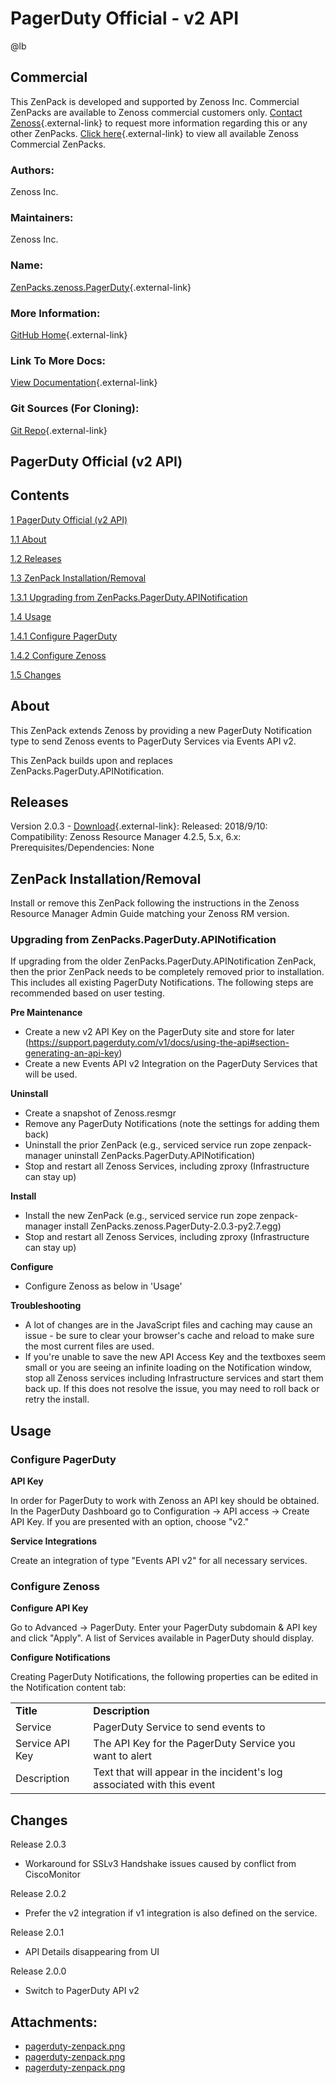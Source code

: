 # PagerDuty Official - v2 API

@lb[](img/zenpack-pagerduty-zenpack.png)

## Commercial

This ZenPack is developed and supported by Zenoss Inc. Commercial
ZenPacks are available to Zenoss commercial customers only. [Contact Zenoss](https://tryit.zenoss.com/zenpack-contact){.external-link} to
request more information regarding this or any other ZenPacks. [Click here](https://zenoss.com/product/zenpacks?f%5B0%5D=im_field_zenpack_category:1046){.external-link} to
view all available Zenoss Commercial ZenPacks.

### Authors:

Zenoss Inc.

### Maintainers:

Zenoss Inc.

### Name:

[ZenPacks.zenoss.PagerDuty](https://github.com/zenoss/ZenPacks.zenoss.PagerDuty/){.external-link}

### More Information:

[GitHub Home](https://github.com/zenoss/ZenPacks.zenoss.PagerDuty/){.external-link}

### Link To More Docs:

[View Documentation](https://github.com/zenoss/ZenPacks.zenoss.PagerDuty/){.external-link}

### Git Sources (For Cloning):

[Git Repo](https://github.com/zenoss/ZenPacks.zenoss.PagerDuty/){.external-link}

## PagerDuty Official (v2 API)

## Contents

[1 PagerDuty Official (v2 API)](#PagerDutyOfficial-v2API-PagerDutyOfficial(v2API))

[1.1 About](#about)

[1.2 Releases](#releases)

[1.3 ZenPack Installation/Removal](#PagerDutyOfficial-v2API-ZenPackInstallation/Removal)

[1.3.1 Upgrading from ZenPacks.PagerDuty.APINotification](#upgrading-from-zenpacks-pager-duty-api-notification)

[1.4 Usage](#usage)

[1.4.1 Configure PagerDuty](#configure-pager-duty)

[1.4.2 Configure Zenoss](#configure-zenoss)

[1.5 Changes](#changes)

## About

This ZenPack extends Zenoss by providing a new PagerDuty Notification
type to send Zenoss events to PagerDuty Services via Events API v2.

This ZenPack builds upon and replaces
ZenPacks.PagerDuty.APINotification.

## Releases

Version 2.0.3 - [Download](https://github.com/zenoss/ZenPacks.zenoss.PagerDuty/releases/download/2.0.3/ZenPacks.zenoss.PagerDuty-2.0.3-py2.7.egg){.external-link}:   Released: 2018/9/10:   Compatibility: Zenoss Resource Manager 4.2.5, 5.x, 6.x:   Prerequisites/Dependencies: None

## ZenPack Installation/Removal

Install or remove this ZenPack following the instructions in the Zenoss
Resource Manager Admin Guide matching your Zenoss RM version.

### Upgrading from ZenPacks.PagerDuty.APINotification

If upgrading from the older ZenPacks.PagerDuty.APINotification ZenPack,
then the prior ZenPack needs to be completely removed prior to
installation. This includes all existing PagerDuty Notifications. The
following steps are recommended based on user testing.

**Pre Maintenance**

-   Create a new v2 API Key on the PagerDuty site and store for later
    (<https://support.pagerduty.com/v1/docs/using-the-api#section-generating-an-api-key>)
-   Create a new Events API v2 Integration on the PagerDuty Services
    that will be used.

**Uninstall**

-   Create a snapshot of Zenoss.resmgr
-   Remove any PagerDuty Notifications (note the settings for adding
    them back)
-   Uninstall the prior ZenPack (e.g., serviced service run zope
    zenpack-manager uninstall ZenPacks.PagerDuty.APINotification)
-   Stop and restart all Zenoss Services, including zproxy
    (Infrastructure can stay up)

**Install**

-   Install the new ZenPack (e.g., serviced service run zope
    zenpack-manager install ZenPacks.zenoss.PagerDuty-2.0.3-py2.7.egg)
-   Stop and restart all Zenoss Services, including zproxy
    (Infrastructure can stay up)

**Configure**

-   Configure Zenoss as below in 'Usage'

**Troubleshooting**

-   A lot of changes are in the JavaScript files and caching may cause
    an issue - be sure to clear your browser's cache and reload to make
    sure the most current files are used.
-   If you're unable to save the new API Access Key and the textboxes
    seem small or you are seeing an infinite loading on the Notification
    window, stop all Zenoss services including Infrastructure services
    and start them back up. If this does not resolve the issue, you may
    need to roll back or retry the install.

## Usage

### Configure PagerDuty

**API Key**

In order for PagerDuty to work with Zenoss an API key should be
obtained. In the PagerDuty Dashboard go to Configuration -&gt; API
access -&gt; Create API Key. If you are presented with an option, choose
"v2."

**Service Integrations**

Create an integration of type "Events API v2" for all necessary
services.

### Configure Zenoss

**Configure API Key**

Go to Advanced -&gt; PagerDuty. Enter your PagerDuty subdomain & API key
and click "Apply". A list of Services available in PagerDuty should
display.

**Configure Notifications**

Creating PagerDuty Notifications, the following properties can be edited
in the Notification content tab:

|                 |                                                                        |
|-----------------|------------------------------------------------------------------------|
| **Title**       | **Description**                                                        |
| Service         | PagerDuty Service to send events to                                    |
| Service API Key | The API Key for the PagerDuty Service you want to alert                |
| Description     | Text that will appear in the incident's log associated with this event |

## Changes

Release 2.0.3

-   Workaround for SSLv3 Handshake issues caused by conflict from
    CiscoMonitor

Release 2.0.2

-   Prefer the v2 integration if v1 integration is also defined on the
    service.

Release 2.0.1

-   API Details disappearing from UI

Release 2.0.0

-   Switch to PagerDuty API v2

## Attachments:

-   [pagerduty-zenpack.png](img/zenpack-pagerduty-zenpack.png)
-   [pagerduty-zenpack.png](img/zenpack-pagerduty-zenpack.png)
-   [pagerduty-zenpack.png](img/zenpack-pagerduty-zenpack.png)

